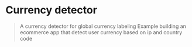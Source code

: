 # Currency detector
>A currency detector for global currency labeling
>Example building an ecommerce app that detect user currency based on ip and country code
